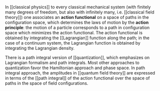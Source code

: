In [[classical physics]] to every classical mechanical system (with finitely many degrees of freedom, but also with infinitely many, i.e. [[classical field theory]]) one associates an __action functional__ on a space of paths in the configuration space, which determines the laws of motion by the __action principle__: the motion of a particle corresponds to a path in configuration space which minimizes the action functional. The action functional is obtained by integrating the [[Lagrangian]] function along the path; in the case of a continuum system, the Lagrangian function is obtained by integrating the Lagrangian density.

There is a path integral version of [[quantization]], which emphasizes on Lagrangian formalism and path integrals.  Most other approaches to quantization favor the Hamiltonian approach and phase space. In path integral approach, the amplitudes in [[quantum field theory]] are expressed in terms of the [[path integral]] of the action functional over the space of paths in the space of field configurations.